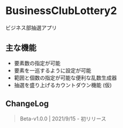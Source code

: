 # BusinessClubLottery2
ビジネス部抽選アプリ

## 主な機能
* 要素数の指定が可能
* 要素を一巡するように設定が可能
* 範囲と個数の指定が可能な便利な乱数生成器
* 抽選を盛り上げるカウントダウン機能 (仮)

## ChangeLog
> Beta-v1.0.0 | 2021/9/15 - 初リリース
